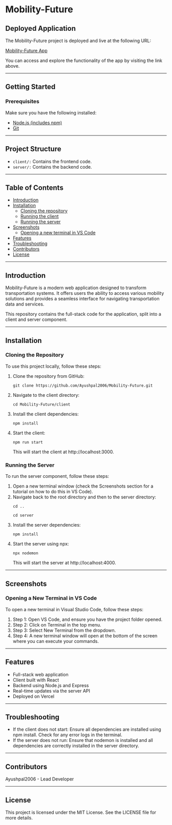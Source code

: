 
<!DOCTYPE html> <html lang="en"> <head> <meta charset="UTF-8"> <meta name="viewport" content="width=device-width, initial-scale=1.0">  </head> <body> <h1>Mobility-Future</h1> <h2>Deployed Application</h2> <p>The Mobility-Future project is deployed and live at the following URL:</p> <p><a href="https://transpohub.vercel.app/">Mobility-Future App</a></p> <p>You can access and explore the functionality of the app by visiting the link above.</p> <hr> <h2>Getting Started</h2> <h3>Prerequisites</h3> <p>Make sure you have the following installed:</p> <ul> <li><a href="https://nodejs.org/">Node.js (includes npm)</a></li> <li><a href="https://git-scm.com/">Git</a></li> </ul> <hr> <h2>Project Structure</h2> <ul> <li><code>client/:</code> Contains the frontend code.</li> <li><code>server/:</code> Contains the backend code.</li> </ul> <hr> <h2>Table of Contents</h2> <ul> <li><a href="#introduction">Introduction</a></li> <li><a href="#installation">Installation</a> <ul> <li><a href="#cloning-the-repository">Cloning the repository</a></li> <li><a href="#running-the-client">Running the client</a></li> <li><a href="#running-the-server">Running the server</a></li> </ul> </li> <li><a href="#screenshots">Screenshots</a> <ul> <li><a href="#opening-a-new-terminal-in-vs-code">Opening a new terminal in VS Code</a></li> </ul> </li> <li><a href="#features">Features</a></li> <li><a href="#troubleshooting">Troubleshooting</a></li> <li><a href="#contributors">Contributors</a></li> <li><a href="#license">License</a></li> </ul> <hr> <h2 id="introduction">Introduction</h2> <p>Mobility-Future is a modern web application designed to transform transportation systems. It offers users the ability to access various mobility solutions and provides a seamless interface for navigating transportation data and services.</p> <p>This repository contains the full-stack code for the application, split into a client and server component.</p> <hr> <h2 id="installation">Installation</h2> <h3 id="cloning-the-repository">Cloning the Repository</h3> <p>To use this project locally, follow these steps:</p> <ol> <li>Clone the repository from GitHub: <pre><code>git clone https://github.com/Ayushpal2006/Mobility-Future.git</code></pre> </li> <li>Navigate to the client directory: <pre><code>cd Mobility-Future/client</code></pre> </li> <li>Install the client dependencies: <pre><code>npm install</code></pre> </li> <li>Start the client: <pre><code>npm run start</code></pre> This will start the client at http://localhost:3000. </li> </ol> <h3 id="running-the-server">Running the Server</h3> <p>To run the server component, follow these steps:</p> <ol> <li>Open a new terminal window (check the Screenshots section for a tutorial on how to do this in VS Code).</li> <li>Navigate back to the root directory and then to the server directory: <pre><code>cd ..</code></pre> <pre><code>cd server</code></pre> </li> <li>Install the server dependencies: <pre><code>npm install</code></pre> </li> <li>Start the server using npx: <pre><code>npx nodemon</code></pre> This will start the server at http://localhost:4000. </li> </ol> <hr> <h2 id="screenshots">Screenshots</h2> <h3 id="opening-a-new-terminal-in-vs-code">Opening a New Terminal in VS Code</h3> <p>To open a new terminal in Visual Studio Code, follow these steps:</p> <ol> <li>Step 1: Open VS Code, and ensure you have the project folder opened.</li> <li>Step 2: Click on Terminal in the top menu.</li> <li>Step 3: Select New Terminal from the dropdown.</li> <li>Step 4: A new terminal window will open at the bottom of the screen where you can execute your commands.</li> </ol> <hr> <h2 id="features">Features</h2> <ul> <li>Full-stack web application</li> <li>Client built with React</li> <li>Backend using Node.js and Express</li> <li>Real-time updates via the server API</li> <li>Deployed on Vercel</li> </ul> <hr> <h2 id="troubleshooting">Troubleshooting</h2> <ul> <li>If the client does not start: Ensure all dependencies are installed using npm install. Check for any error logs in the terminal.</li> <li>If the server does not run: Ensure that nodemon is installed and all dependencies are correctly installed in the server directory.</li> </ul> <hr> <h2 id="contributors">Contributors</h2> <p>Ayushpal2006 - Lead Developer</p> <hr> <h2 id="license">License</h2> <p>This project is licensed under the MIT License. See the LICENSE file for more details.</p> </body> </html>
